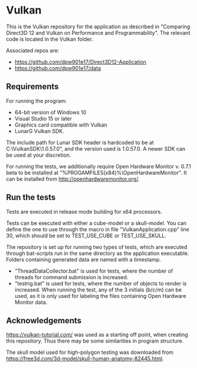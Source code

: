 # Vulkan

This is the Vulkan repository for the application as described in "Comparing Direct3D 12 and Vulkan on Performance and Programmability".
The relevant code is located in the Vulkan folder.

Associated repos are:
* https://github.com/dpw901e17/Direct3D12-Application
* https://github.com/dpw901e17/data

## Requirements

For running the program:
* 64-bit version of Windows 10
* Visual Studio 15 or later
* Graphics card compatible with Vulkan
* LunarG Vulkan SDK. 


The include path for Lunar SDK header is hardcoded to be at C:\VulkanSDK\1.0.57.0\", and the version used is 1.0.57.0. A newer SDK can be used at your discretion. 


For running the tests, we additionally require Open Hardware Monitor v. 0.7.1 beta to be installed at "%PROGAMFILES(x84)%\OpenHardwareMonitor".
It can be installed from http://openhardwaremonitor.org/.

## Run the tests
Tests are executed in release mode building for x64 processors.

Tests can be executed with either a cube-model or a skull-model. You can define the one to use through the macro in file "VulkanApplication.cpp" line 30, which should be set to TEST_USE_CUBE or TEST_USE_SKULL.

The repository is set up for running two types of tests, which are executed through bat-scripts run in the same directory as the application executable. Folders containing generated data are named with a timestamp.
* "ThreadDataCollector.bat" is used for tests, where the number of threads for command submission is increased.
* "testrig.bat" is used for tests, where the number of objects to render is increased. When running the test, any of the 3 initials (b/c/m) can be used, as it is only used for labeling the files containing Open Hardware Monitor data. 

## Acknowledgements
https://vulkan-tutorial.com/ was used as a starting off point, when creating this repository. Thus there may be some similarities in program structure.

The skull model used for high-polygon testing was downloaded from https://free3d.com/3d-model/skull-human-anatomy-82445.html.
